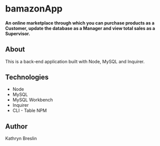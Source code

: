 # bamazonApp

#### An online marketplace through which you can purchase products as a Customer, update the database as a Manager and view total sales as a Supervisor.

## About
This is a back-end application built with Node, MySQL and Inquirer.

## Technologies
- Node
- MySQL
- MySQL Workbench
- Inquirer
- CLI - Table NPM

## Author
Kathryn Breslin
